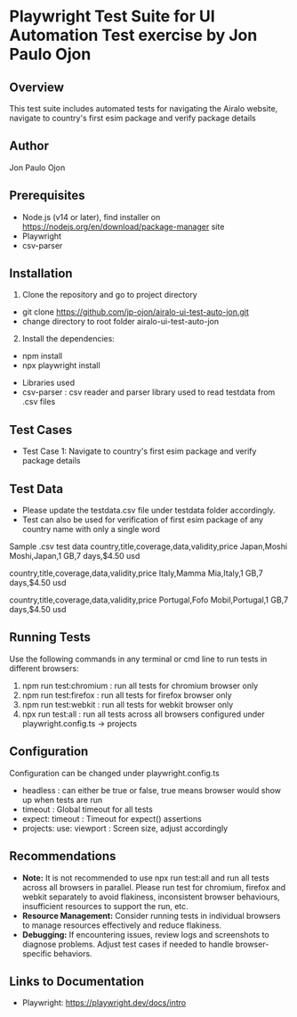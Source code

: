 # Playwright Test Suite for UI Automation Test exercise by Jon Paulo Ojon
## Overview
This test suite includes automated tests for navigating the Airalo website, navigate to country's first esim package and verify package details 

## Author
Jon Paulo Ojon

## Prerequisites
* Node.js (v14 or later), find installer on https://nodejs.org/en/download/package-manager site
* Playwright
* csv-parser

## Installation
1. Clone the repository and go to project directory
- git clone https://github.com/jp-ojon/airalo-ui-test-auto-jon.git
- change directory to root folder airalo-ui-test-auto-jon

2. Install the dependencies:
- npm install 
- npx playwright install
* Libraries used
* csv-parser       : csv reader and parser library used to read testdata from .csv files

## Test Cases
- Test Case 1: Navigate to country's first esim package and verify package details

## Test Data
- Please update the testdata.csv file under testdata folder accordingly. 
- Test can also be used for verification of first esim package of any country name with only a single word

Sample .csv test data
country,title,coverage,data,validity,price
Japan,Moshi Moshi,Japan,1 GB,7 days,$4.50 usd

country,title,coverage,data,validity,price
Italy,Mamma Mia,Italy,1 GB,7 days,$4.50 usd

country,title,coverage,data,validity,price
Portugal,Fofo Mobil,Portugal,1 GB,7 days,$4.50 usd

## Running Tests
Use the following commands in any terminal or cmd line to run tests in different browsers:
1. npm run test:chromium    : run all tests for chromium browser only
2. npm run test:firefox     : run all tests for firefox browser only
3. npm run test:webkit      : run all tests for webkit browser only
4. npx run test:all         : run all tests across all browsers configured under playwright.config.ts -> projects

## Configuration
Configuration can be changed under playwright.config.ts
- headless                  : can either be true or false, true means browser would show up when tests are run
- timeout                   : Global timeout for all tests
- expect: timeout           : Timeout for expect() assertions
- projects: use: viewport   : Screen size, adjust accordingly

## Recommendations
- **Note:** It is not recommended to use npx run test:all and run all tests across all browsers in parallel. Please run test for chromium, firefox and webkit separately to avoid flakiness, inconsistent browser behaviours, insufficient resources to support the run, etc.
- **Resource Management:** Consider running tests in individual browsers to manage resources effectively and reduce flakiness.
- **Debugging:** If encountering issues, review logs and screenshots to diagnose problems. Adjust test cases if needed to handle browser-specific behaviors.

## Links to Documentation
- Playwright: https://playwright.dev/docs/intro
